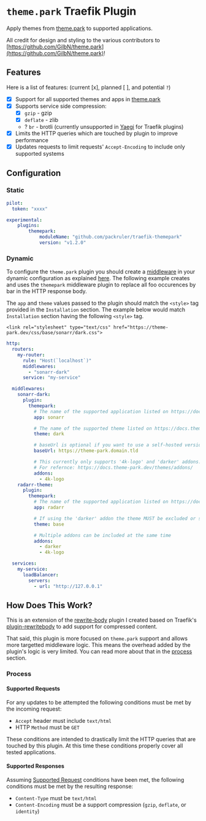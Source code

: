 # `theme.park` Traefik Plugin

Apply themes from [theme.park](https://theme-park.dev) to supported applications.

All credit for design and styling to the various contributors to
[https://github.com/GilbN/theme.park](https://github.com/GilbN/theme.park)!

## Features

Here is a list of features: (current [x], planned [ ], and potential `?`)

* [x] Support for all supported themes and apps in [theme.park](https://theme-park.dev)
* [x] Supports service side compression:
  - [x] `gzip` - gzip
  - [x] `deflate` - zlib
  -  ?  `br` - brotli (currently unsupported in [Yaegi](https://github.com/traefik/yaegi) for Traefik plugins)
* [x] Limits the HTTP queries which are touched by plugin to improve performance
* [x] Updates requests to limit requests' `Accept-Encoding` to include only supported systems

## Configuration

### Static

```yaml
pilot:
  token: "xxxx"

experimental:
    plugins:
        themepark:
            moduleName: "github.com/packruler/traefik-themepark"
            version: "v1.2.0"
```

### Dynamic

To configure the `theme.park` plugin you should create a [middleware](https://docs.traefik.io/middlewares/overview/) in
your dynamic configuration as explained [here](https://docs.traefik.io/middlewares/overview/). The following example creates
and uses the `themepark` middleware plugin to replace all foo occurences by bar in the HTTP response body.

The `app` and `theme` values passed to the plugin should match the `<style>` tag provided in the `Installation` section.
The example below would match `Installation` section having the following `<style>` tag.

`<link rel="stylesheet" type="text/css" href="https://theme-park.dev/css/base/sonarr/dark.css">`



```yaml
http:
  routers:
    my-router:
      rule: "Host(`localhost`)"
      middlewares:
        - "sonarr-dark"
      service: "my-service"

  middlewares:
    sonarr-dark:
      plugin:
        themepark:
          # The name of the supported application listed on https://docs.theme-park.dev/themes.
          app: sonarr

          # The name of the supported theme listed on https://docs.theme-park.dev/theme-options/ or https://docs.theme-park.dev/community-themes/
          theme: dark

          # baseUrl is optional if you want to use a self-hosted version of theme.park
          baseUrl: https://theme-park.domain.tld

          # This currently only supports '4k-logo' and 'darker' addons. Future addons that follow a similar syntax will work as well.
          # For refernce: https://docs.theme-park.dev/themes/addons/
          addons:
            - 4k-logo
    radarr-theme:
      plugin:
        themepark:
          # The name of the supported application listed on https://docs.theme-park.dev/themes.
          app: radarr

          # If using the 'darker' addon the theme MUST be excluded or set to 'base'
          theme: base

          # Multiple addons can be included at the same time
          addons:
            - darker
            - 4k-logo

  services:
    my-service:
      loadBalancer:
        servers:
          - url: "http://127.0.0.1"
```

## How Does This Work?

This is an extension of the [rewrite-body](https://github.com/packruler/rewrite-body)
plugin I created based on Traefik's [plugin-rewritebody](https://github.com/traefik/plugin-rewritebody)
to add support for compressed content.

That said, this plugin is more focused on `theme.park` support and allows more targetted
middleware logic. This means the overhead added by the plugin's logic is very limited.
You can read more about that in the [process](#process) section.

### Process

#### Supported Requests

For any updates to be attempted the following conditions must be met by the incoming request:

- `Accept` header must include `text/html`
- HTTP `Method` must be `GET`

These conditions are intended to drastically limit the HTTP queries that are touched by this plugin.
At this time these conditions properly cover all tested applications.

#### Supported Responses

Assuming [Supported Request](#supported-requests) conditions have been met, the following conditions must
be met by the resulting response:

- `Content-Type` must be `text/html`
- `Content-Encoding` must be a support compression (`gzip`, `deflate`, or `identity`)
